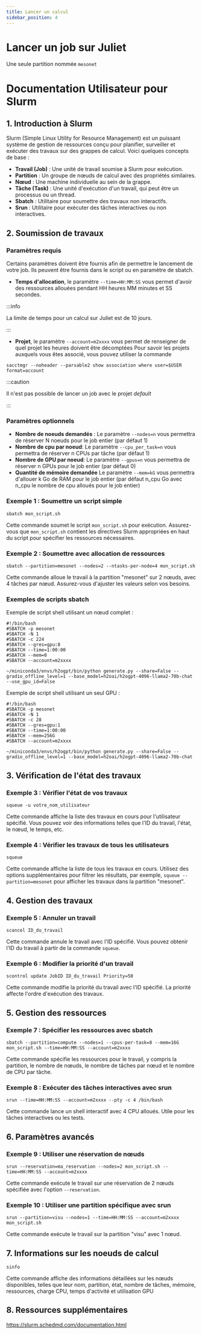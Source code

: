 ```yaml
---
title: Lancer un calcul
sidebar_position: 4
---
```


# Lancer un job sur Juliet

Une seule partition nommée `mesonet`



# Documentation Utilisateur pour Slurm

## 1. Introduction à Slurm

Slurm (Simple Linux Utility for Resource Management) est un puissant système de gestion de ressources conçu pour planifier, surveiller et exécuter des travaux sur des grappes de calcul. Voici quelques concepts de base :

- **Travail (Job)** : Une unité de travail soumise à Slurm pour exécution.
- **Partition** : Un groupe de nœuds de calcul avec des propriétés similaires.
- **Nœud** : Une machine individuelle au sein de la grappe.
- **Tâche (Task)** : Une unité d'exécution d'un travail, qui peut être un processus ou un thread.
- **Sbatch** : Utilitaire pour soumettre des travaux non interactifs.
- **Srun** : Utilitaire pour exécuter des tâches interactives ou non interactives.


## 2. Soumission de travaux

### Paramètres requis

Certains paramètres doivent être fournis afin de permettre le lancement de votre job. Ils peuvent être fournis dans le script ou en paramètre de sbatch.

- **Temps d'allocation**, le paramètre `--time=HH:MM:SS` vous permet d'avoir des ressources allouées pendant HH heures MM minutes et SS secondes.

:::info

La limite de temps pour un calcul sur Juliet est de 10 jours.

:::

- **Projet**, le paramètre `--account=m2xxxx` vous permet de renseigner de quel projet les heures doivent être décomptées
    Pour savoir les projets auxquels vous êtes associé, vous pouvez utiliser la commande

```
sacctmgr --noheader --parsable2 show association where user=$USER format=account
```

:::caution

Il n'est pas possible de lancer un job avec le projet *default*

:::


### Paramètres optionnels

- **Nombre de noeuds demandés** : Le paramètre `--nodes=n` vous permettra de réserver N noeuds pour le job entier (par défaut 1)
- **Nombre de cpu par noeud**: Le paramètre `--cpu_per_task=n` vous permettra de réserver n CPUs par tâche (par défaut 1)
- **Nombre de GPU par noeud**: Le paramètre `--gpus=n` vous permettra de réserver n GPUs pour le job entier (par défaut 0)
- **Quantité de mémoire demandée** Le paramètre `--mem=kG` vous permettra d'allouer k Go de RAM pour le job entier (par défaut n\_cpu Go avec n\_cpu le nombre de cpu alloués pour le job entier)


### Exemple 1 : Soumettre un script simple

    sbatch mon_script.sh

Cette commande soumet le script `mon_script.sh` pour exécution. Assurez-vous que `mon_script.sh` contient les directives Slurm appropriées en haut du script pour spécifier les ressources nécessaires.

### Exemple 2 : Soumettre avec allocation de ressources

    sbatch --partition=mesonet --nodes=2 --ntasks-per-node=4 mon_script.sh

Cette commande alloue le travail à la partition "mesonet" sur 2 nœuds, avec 4 tâches par nœud. Assurez-vous d'ajuster les valeurs selon vos besoins. 

### Exemples de scripts sbatch
Exemple de script shell utilisant un nœud complet : 

```Shell
#!/bin/bash
#SBATCH -p mesonet 
#SBATCH -N 1
#SBATCH -c 224
#SBATCH --gres=gpu:8 
#SBATCH --time=1:00:00
#SBATCH --mem=0
#SBATCH --account=m2xxxx

~/miniconda3/envs/h2ogpt/bin/python generate.py --share=False --gradio_offline_level=1 --base_model=h2oai/h2ogpt-4096-llama2-70b-chat --use_gpu_id=False
```

Exemple de script shell utilisant un seul GPU : 

```Shell
#!/bin/bash
#SBATCH -p mesonet 
#SBATCH -N 1
#SBATCH -c 28
#SBATCH --gres=gpu:1 
#SBATCH --time=1:00:00
#SBATCH --mem=256G
#SBATCH --account=m2xxxx

~/miniconda3/envs/h2ogpt/bin/python generate.py --share=False --gradio_offline_level=1 --base_model=h2oai/h2ogpt-4096-llama2-70b-chat
```

## 3. Vérification de l'état des travaux

### Exemple 3 : Vérifier l'état de vos travaux

    squeue -u votre_nom_utilisateur

Cette commande affiche la liste des travaux en cours pour l'utilisateur spécifié. Vous pouvez voir des informations telles que l'ID du travail, l'état, le nœud, le temps, etc. 

### Exemple 4 : Vérifier les travaux de tous les utilisateurs

    squeue

Cette commande affiche la liste de tous les travaux en cours. Utilisez des options supplémentaires pour filtrer les résultats, par exemple, `squeue --partition=mesonet` pour afficher les travaux dans la partition "mesonet".


## 4. Gestion des travaux

### Exemple 5 : Annuler un travail

    scancel ID_du_travail

Cette commande annule le travail avec l'ID spécifié. Vous pouvez obtenir l'ID du travail à partir de la commande `squeue`.

### Exemple 6 : Modifier la priorité d'un travail

    scontrol update JobID ID_du_travail Priority=50

Cette commande modifie la priorité du travail avec l'ID spécifié. La priorité affecte l'ordre d'exécution des travaux.

## 5. Gestion des ressources

### Exemple 7 : Spécifier les ressources avec sbatch

    sbatch --partition=compute --nodes=1 --cpus-per-task=8 --mem=16G mon_script.sh --time=HH:MM:SS --account=m2xxxx

Cette commande spécifie les ressources pour le travail, y compris la partition, le nombre de nœuds, le nombre de tâches par nœud et le nombre de CPU par tâche.

### Exemple 8 : Exécuter des tâches interactives avec srun

    srun --time=HH:MM:SS --account=m2xxxx --pty -c 4 /bin/bash

Cette commande lance un shell interactif avec 4 CPU alloués. Utile pour les tâches interactives ou les tests.

## 6. Paramètres avancés

### Exemple 9 : Utiliser une réservation de nœuds

    srun --reservation=ma_reservation --nodes=2 mon_script.sh --time=HH:MM:SS --account=m2xxxx

Cette commande exécute le travail sur une réservation de 2 nœuds spécifiée avec l'option `--reservation`.

### Exemple 10 : Utiliser une partition spécifique avec srun

    srun --partition=visu --nodes=1 --time=HH:MM:SS --account=m2xxxx mon_script.sh 

Cette commande exécute le travail sur la partition "visu" avec 1 nœud. 


## 7. Informations sur les noeuds de calcul

    sinfo

Cette commande affiche des informations détaillées sur les nœuds disponibles, telles que leur nom, partition, état, nombre de tâches, mémoire, ressources, charge CPU, temps d'activité et utilisation GPU 


## 8. Ressources supplémentaires

https://slurm.schedmd.com/documentation.html


